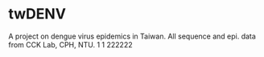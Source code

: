 # twDENV
A project on dengue virus epidemics in Taiwan.
All sequence and epi. data from CCK Lab, CPH, NTU.
1
1
222222